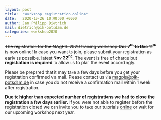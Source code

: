```yaml
---
layout: post
title:  "Workshop registration online"
date:   2020-10-26 10:00:00 +0200
author: Jan Philipp Dietrich
mail: dietrich@pik-potsdam.de
categories: workshop2020
---
```


<style>
 .form {
   padding: 10px;
   width: 80%;
 }
 .privacy {
   padding: 10px;
   margin: 20px 20px 10px 20px;
   background-color: lightgrey;
   font-size: 90%;
 }
 .input {
   width: 100%;
 }
</style>


~~The registration for the MAgPIE 2020 training workshop **Dec 7<sup>th</sup> to Dec 11<sup>th</sup>** is now online! In case you want to join, please submit your registration as early as possible, latest **Nov 22<sup>nd</sup>**~~. The event is free of charge but **registration is required** to allow us to plan the event accordingly.

Please be prepared that it may take a few days before you get your registration confirmed via mail. Please contact us via <magpie@pik-potsdam.de> in case you do not receive a confirmation mail within 1 week after registration. 

**Due to higher than expected number of registrations we had to close the registration a few days earlier.** If you were not able to register before the registration closed we can invite you to take our tutorials [online](https://github.com/magpiemodel/tutorials) or wait for our upcoming workshop next year.

